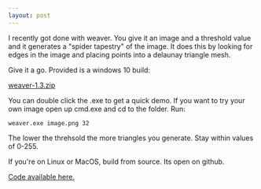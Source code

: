 ```yaml
---
layout: post
---
```


I recently got done with weaver. You give it an image and a threshold value and it generates
a "spider tapestry" of the image. It does this by looking for edges in the image and placing points
into a delaunay triangle mesh.

Give it a go. Provided is a windows 10 build:

[weaver-1.3.zip](https://github.com/glouw/weaver/releases/download/weaver-1.3/weaver-1.3.zip)

You can double click the .exe to get a quick demo. If you want to try your own image open up
cmd.exe and cd to the folder. Run:

```
weaver.exe image.png 32
```

The lower the threhsold the more triangles you generate. Stay within values of 0-255.

If you're on Linux or MacOS, build from source. Its open on github.

[Code available here.](https://github.com/glouw/weaver)
